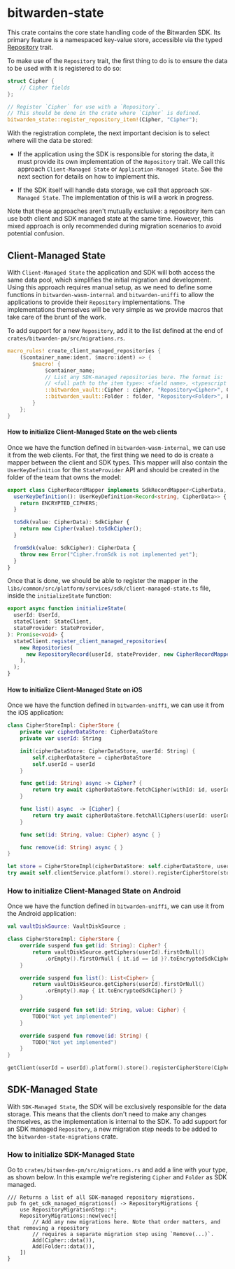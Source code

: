 # bitwarden-state

This crate contains the core state handling code of the Bitwarden SDK. Its primary feature is a
namespaced key-value store, accessible via the typed [Repository](crate::repository::Repository)
trait.

To make use of the `Repository` trait, the first thing to do is to ensure the data to be used with
it is registered to do so:

```rust
struct Cipher {
    // Cipher fields
};

// Register `Cipher` for use with a `Repository`.
// This should be done in the crate where `Cipher` is defined.
bitwarden_state::register_repository_item!(Cipher, "Cipher");
```

With the registration complete, the next important decision is to select where will the data be
stored:

- If the application using the SDK is responsible for storing the data, it must provide its own
  implementation of the `Repository` trait. We call this approach `Client-Managed State` or
  `Application-Managed State`. See the next section for details on how to implement this.

- If the SDK itself will handle data storage, we call that approach `SDK-Managed State`. The
  implementation of this is will a work in progress.

Note that these approaches aren't mutually exclusive: a repository item can use both client and SDK
managed state at the same time. However, this mixed approach is only recommended during migration
scenarios to avoid potential confusion.

## Client-Managed State

With `Client-Managed State` the application and SDK will both access the same data pool, which
simplifies the initial migration and development. Using this approach requires manual setup, as we
need to define some functions in `bitwarden-wasm-internal` and `bitwarden-uniffi` to allow the
applications to provide their `Repository` implementations. The implementations themselves will be
very simple as we provide macros that take care of the brunt of the work.

To add support for a new `Repository`, add it to the list defined at the end of
`crates/bitwarden-pm/src/migrations.rs`.

```rust
macro_rules! create_client_managed_repositories {
    ($container_name:ident, $macro:ident) => {
        $macro! {
            $container_name;
            // List any SDK-managed repositories here. The format is:
            // <full path to the item type>: <field name>, <typescript name> <name of the repository implementation>
            ::bitwarden_vault::Cipher : cipher, "Repository<Cipher>", CipherRepository;
            ::bitwarden_vault::Folder : folder, "Repository<Folder>", FolderRepository;
        }
    };
}
```

#### How to initialize Client-Managed State on the web clients

Once we have the function defined in `bitwarden-wasm-internal`, we can use it from the web clients.
For that, the first thing we need to do is create a mapper between the client and SDK types. This
mapper will also contain the `UserKeyDefinition` for the `StateProvider` API and should be created
in the folder of the team that owns the model:

```typescript
export class CipherRecordMapper implements SdkRecordMapper<CipherData, SdkCipher> {
  userKeyDefinition(): UserKeyDefinition<Record<string, CipherData>> {
    return ENCRYPTED_CIPHERS;
  }

  toSdk(value: CipherData): SdkCipher {
    return new Cipher(value).toSdkCipher();
  }

  fromSdk(value: SdkCipher): CipherData {
    throw new Error("Cipher.fromSdk is not implemented yet");
  }
}
```

Once that is done, we should be able to register the mapper in the
`libs/common/src/platform/services/sdk/client-managed-state.ts` file, inside the `initializeState`
function:

```typescript
export async function initializeState(
  userId: UserId,
  stateClient: StateClient,
  stateProvider: StateProvider,
): Promise<void> {
  stateClient.register_client_managed_repositories(
    new Repositories(
      new RepositoryRecord(userId, stateProvider, new CipherRecordMapper()),
    ),
  );
}
```

#### How to initialize Client-Managed State on iOS

Once we have the function defined in `bitwarden-uniffi`, we can use it from the iOS application:

```swift
class CipherStoreImpl: CipherStore {
    private var cipherDataStore: CipherDataStore
    private var userId: String

    init(cipherDataStore: CipherDataStore, userId: String) {
        self.cipherDataStore = cipherDataStore
        self.userId = userId
    }

    func get(id: String) async -> Cipher? {
        return try await cipherDataStore.fetchCipher(withId: id, userId: userId)
    }

    func list() async  -> [Cipher] {
        return try await cipherDataStore.fetchAllCiphers(userId: userId)
    }

    func set(id: String, value: Cipher) async { }

    func remove(id: String) async { }
}

let store = CipherStoreImpl(cipherDataStore: self.cipherDataStore, userId: userId);
try await self.clientService.platform().store().registerCipherStore(store: store);
```

### How to initialize Client-Managed State on Android

Once we have the function defined in `bitwarden-uniffi`, we can use it from the Android application:

```kotlin
val vaultDiskSource: VaultDiskSource ;

class CipherStoreImpl: CipherStore {
    override suspend fun get(id: String): Cipher? {
        return vaultDiskSource.getCiphers(userId).firstOrNull()
            .orEmpty().firstOrNull { it.id == id }?.toEncryptedSdkCipher()
    }

    override suspend fun list(): List<Cipher> {
        return vaultDiskSource.getCiphers(userId).firstOrNull()
            .orEmpty().map { it.toEncryptedSdkCipher() }
    }

    override suspend fun set(id: String, value: Cipher) {
        TODO("Not yet implemented")
    }

    override suspend fun remove(id: String) {
        TODO("Not yet implemented")
    }
}

getClient(userId = userId).platform().store().registerCipherStore(CipherStoreImpl());
```

## SDK-Managed State

With `SDK-Managed State`, the SDK will be exclusively responsible for the data storage. This means
that the clients don't need to make any changes themselves, as the implementation is internal to the
SDK. To add support for an SDK managed `Repository`, a new migration step needs to be added to the
`bitwarden-state-migrations` crate.

### How to initialize SDK-Managed State

Go to `crates/bitwarden-pm/src/migrations.rs` and add a line with your type, as shown below. In this
example we're registering `Cipher` and `Folder` as SDK managed.

```rust,ignore
/// Returns a list of all SDK-managed repository migrations.
pub fn get_sdk_managed_migrations() -> RepositoryMigrations {
    use RepositoryMigrationStep::*;
    RepositoryMigrations::new(vec![
        // Add any new migrations here. Note that order matters, and that removing a repository
        // requires a separate migration step using `Remove(...)`.
        Add(Cipher::data()),
        Add(Folder::data()),
    ])
}
```
